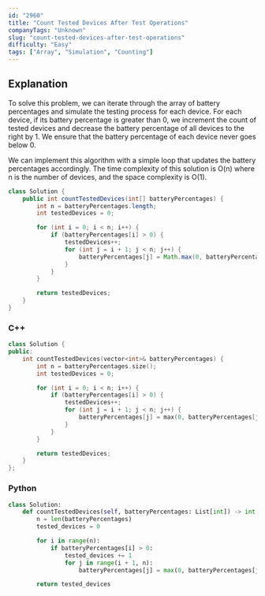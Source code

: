 ```yaml
---
id: "2960"
title: "Count Tested Devices After Test Operations"
companyTags: "Unknown"
slug: "count-tested-devices-after-test-operations"
difficulty: "Easy"
tags: ["Array", "Simulation", "Counting"]
---
```


## Explanation
To solve this problem, we can iterate through the array of battery percentages and simulate the testing process for each device. For each device, if its battery percentage is greater than 0, we increment the count of tested devices and decrease the battery percentage of all devices to the right by 1. We ensure that the battery percentage of each device never goes below 0.

We can implement this algorithm with a simple loop that updates the battery percentages accordingly. The time complexity of this solution is O(n) where n is the number of devices, and the space complexity is O(1).
```java
class Solution {
    public int countTestedDevices(int[] batteryPercentages) {
        int n = batteryPercentages.length;
        int testedDevices = 0;

        for (int i = 0; i < n; i++) {
            if (batteryPercentages[i] > 0) {
                testedDevices++;
                for (int j = i + 1; j < n; j++) {
                    batteryPercentages[j] = Math.max(0, batteryPercentages[j] - 1);
                }
            }
        }

        return testedDevices;
    }
}
```

### C++
```cpp
class Solution {
public:
    int countTestedDevices(vector<int>& batteryPercentages) {
        int n = batteryPercentages.size();
        int testedDevices = 0;

        for (int i = 0; i < n; i++) {
            if (batteryPercentages[i] > 0) {
                testedDevices++;
                for (int j = i + 1; j < n; j++) {
                    batteryPercentages[j] = max(0, batteryPercentages[j] - 1);
                }
            }
        }

        return testedDevices;
    }
};
```

### Python
```python
class Solution:
    def countTestedDevices(self, batteryPercentages: List[int]) -> int:
        n = len(batteryPercentages)
        tested_devices = 0

        for i in range(n):
            if batteryPercentages[i] > 0:
                tested_devices += 1
                for j in range(i + 1, n):
                    batteryPercentages[j] = max(0, batteryPercentages[j] - 1)

        return tested_devices
```